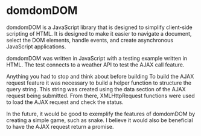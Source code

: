 # domdomDOM

domdomDOM is a JavaScript library that is designed to simplify client-side scripting of HTML.
It is designed to make it easier to navigate a document, select the DOM elements, handle events, and create
asynchronous JavaScript applications.

domdomDOM was written in JavaScript with a testing example written in HTML.
The test connects to a weather API to test the AJAX call feature.

Anything you had to stop and think about before building
To build the AJAX request feature it was necessary to build a helper function to structure the query string. This string was created using the data section of the AJAX request being submitted. From there, XMLHttpRequest functions were used to load the AJAX request and check the status.

In the future, it would be good to exemplify the features of domdomDOM by creating a simple game, such as snake. I believe it would also be beneficial to have the AJAX request return a promise.
